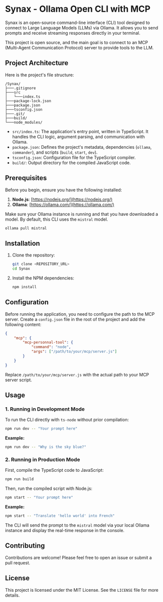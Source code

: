 # Synax - Ollama Open CLI with MCP

Synax is an open-source command-line interface (CLI) tool designed to connect to Large Language Models (LLMs) via Ollama. It allows you to send prompts and receive streaming responses directly in your terminal.

This project is open source, and the main goal is to connect to an MCP (Multi-Agent Communication Protocol) server to provide tools to the LLM.

## Project Architecture

Here is the project's file structure:

```
/Synax/
├───.gitignore
├───src
│   └───index.ts
├───package-lock.json
├───package.json
├───tsconfig.json
├───.git/
├───build/
└───node_modules/
```

-   `src/index.ts`: The application's entry point, written in TypeScript. It handles the CLI logic, argument parsing, and communication with Ollama.
-   `package.json`: Defines the project's metadata, dependencies (`ollama`, `commander`), and scripts (`build`, `start`, `dev`).
-   `tsconfig.json`: Configuration file for the TypeScript compiler.
-   `build/`: Output directory for the compiled JavaScript code.

## Prerequisites

Before you begin, ensure you have the following installed:

1.  **Node.js**: [https://nodejs.org/](https://nodejs.org/)
2.  **Ollama**: [https://ollama.com/](https://ollama.com/)

Make sure your Ollama instance is running and that you have downloaded a model. By default, this CLI uses the `mistral` model.

```sh
ollama pull mistral
```

## Installation

1.  Clone the repository:
    ```sh
    git clone <REPOSITORY_URL>
    cd Synax
    ```
2.  Install the NPM dependencies:
    ```sh
    npm install
    ```

## Configuration

Before running the application, you need to configure the path to the MCP server. Create a `config.json` file in the root of the project and add the following content:

```json
{
    "mcp": {
        "mcp-personnal-tool": {
            "command": "node",
            "args": ["/path/to/your/mcp/server.js"]
        }
    }
}
```

Replace `/path/to/your/mcp/server.js` with the actual path to your MCP server script.

## Usage

### 1. Running in Development Mode

To run the CLI directly with `ts-node` without prior compilation:

```sh
npm run dev -- "Your prompt here"
```

**Example:**

```sh
npm run dev -- "Why is the sky blue?"
```

### 2. Running in Production Mode

First, compile the TypeScript code to JavaScript:

```sh
npm run build
```

Then, run the compiled script with Node.js:

```sh
npm start -- "Your prompt here"
```

**Example:**

```sh
npm start -- "Translate 'hello world' into French"
```

The CLI will send the prompt to the `mistral` model via your local Ollama instance and display the real-time response in the console.

## Contributing

Contributions are welcome! Please feel free to open an issue or submit a pull request.

## License

This project is licensed under the MIT License. See the `LICENSE` file for more details.
